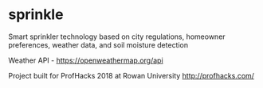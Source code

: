# sprinkle
Smart sprinkler technology based on city regulations, homeowner preferences, weather data, and soil moisture detection

Weather API - https://openweathermap.org/api


Project built for ProfHacks 2018 at Rowan University
http://profhacks.com/
